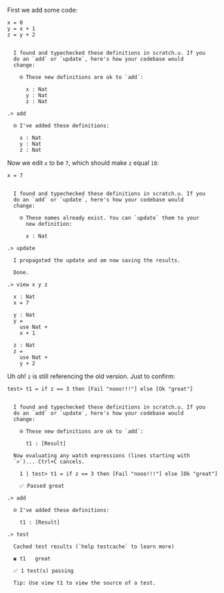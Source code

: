 First we add some code:

```unison
x = 0
y = x + 1
z = y + 2
```

```ucm

  I found and typechecked these definitions in scratch.u. If you
  do an `add` or `update`, here's how your codebase would
  change:
  
    ⍟ These new definitions are ok to `add`:
    
      x : Nat
      y : Nat
      z : Nat

```
```ucm
.> add

  ⍟ I've added these definitions:
  
    x : Nat
    y : Nat
    z : Nat

```
Now we edit `x` to be `7`, which should make `z` equal `10`:

```unison
x = 7
```

```ucm

  I found and typechecked these definitions in scratch.u. If you
  do an `add` or `update`, here's how your codebase would
  change:
  
    ⍟ These names already exist. You can `update` them to your
      new definition:
    
      x : Nat

```
```ucm
.> update

  I propagated the update and am now saving the results.

  Done.

.> view x y z

  x : Nat
  x = 7
  
  y : Nat
  y =
    use Nat +
    x + 1
  
  z : Nat
  z =
    use Nat +
    y + 2

```
Uh oh! `z` is still referencing the old version. Just to confirm:

```unison
test> t1 = if z == 3 then [Fail "nooo!!!"] else [Ok "great"]
```

```ucm

  I found and typechecked these definitions in scratch.u. If you
  do an `add` or `update`, here's how your codebase would
  change:
  
    ⍟ These new definitions are ok to `add`:
    
      t1 : [Result]
  
  Now evaluating any watch expressions (lines starting with
  `>`)... Ctrl+C cancels.

    1 | test> t1 = if z == 3 then [Fail "nooo!!!"] else [Ok "great"]
    
    ✅ Passed great

```
```ucm
.> add

  ⍟ I've added these definitions:
  
    t1 : [Result]

.> test

  Cached test results (`help testcache` to learn more)
  
  ◉ t1   great
  
  ✅ 1 test(s) passing
  
  Tip: Use view t1 to view the source of a test.

```
